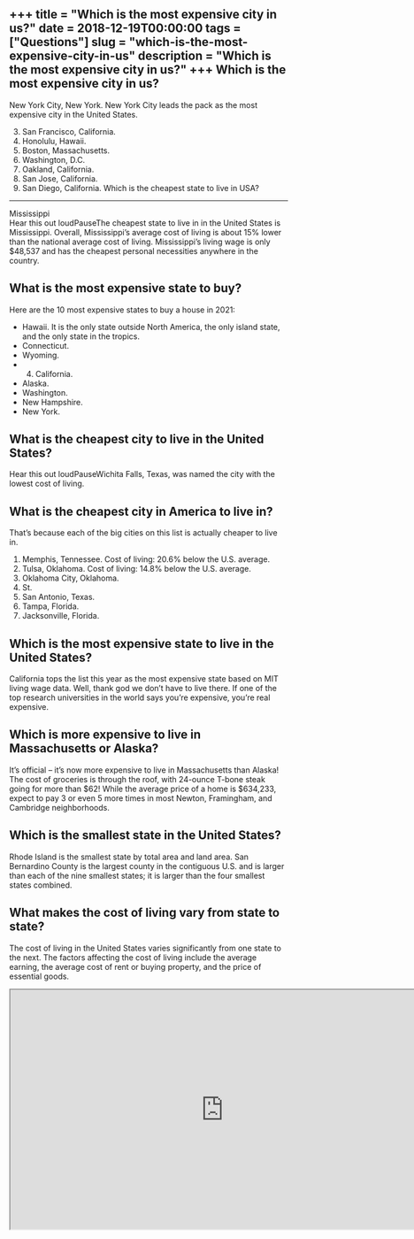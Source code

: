+++
title = "Which is the most expensive city in us?"
date = 2018-12-19T00:00:00
tags = ["Questions"]
slug = "which-is-the-most-expensive-city-in-us"
description = "Which is the most expensive city in us?"
+++
Which is the most expensive city in us?
---------------------------------------

New York City, New York. New York City leads the pack as the most expensive city in the United States.

3. San Francisco, California.
4. Honolulu, Hawaii.
5. Boston, Massachusetts.
6. Washington, D.C.
7. Oakland, California.
8. San Jose, California.
9. San Diego, California.
Which is the cheapest state to live in USA?
-------------------------------------------

Mississippi  
Hear this out loudPauseThe cheapest state to live in in the United States is Mississippi. Overall, Mississippi’s average cost of living is about 15% lower than the national average cost of living. Mississippi’s living wage is only $48,537 and has the cheapest personal necessities anywhere in the country.

What is the most expensive state to buy?
----------------------------------------

Here are the 10 most expensive states to buy a house in 2021:

- Hawaii. It is the only state outside North America, the only island state, and the only state in the tropics.
- Connecticut.
- Wyoming.
- 4. California.
- Alaska.
- Washington.
- New Hampshire.
- New York.

What is the cheapest city to live in the United States?
-------------------------------------------------------

Hear this out loudPauseWichita Falls, Texas, was named the city with the lowest cost of living.

What is the cheapest city in America to live in?
------------------------------------------------

That’s because each of the big cities on this list is actually cheaper to live in.

1. Memphis, Tennessee. Cost of living: 20.6% below the U.S. average.
2. Tulsa, Oklahoma. Cost of living: 14.8% below the U.S. average.
3. Oklahoma City, Oklahoma.
4. St.
5. San Antonio, Texas.
6. Tampa, Florida.
7. Jacksonville, Florida.

Which is the most expensive state to live in the United States?
---------------------------------------------------------------

California tops the list this year as the most expensive state based on MIT living wage data. Well, thank god we don’t have to live there. If one of the top research universities in the world says you’re expensive, you’re real expensive.

Which is more expensive to live in Massachusetts or Alaska?
-----------------------------------------------------------

It’s official – it’s now more expensive to live in Massachusetts than Alaska! The cost of groceries is through the roof, with 24-ounce T-bone steak going for more than $62! While the average price of a home is $634,233, expect to pay 3 or even 5 more times in most Newton, Framingham, and Cambridge neighborhoods.

Which is the smallest state in the United States?
-------------------------------------------------

Rhode Island is the smallest state by total area and land area. San Bernardino County is the largest county in the contiguous U.S. and is larger than each of the nine smallest states; it is larger than the four smallest states combined.

What makes the cost of living vary from state to state?
-------------------------------------------------------

The cost of living in the United States varies significantly from one state to the next. The factors affecting the cost of living include the average earning, the average cost of rent or buying property, and the price of essential goods.

<iframe allow="accelerometer; autoplay; clipboard-write; encrypted-media; gyroscope; picture-in-picture" allowfullscreen="" class="__youtube_prefs__  epyt-is-override  no-lazyload" data-no-lazy="1" data-origheight="433" data-origwidth="770" data-skipgform_ajax_framebjll="" height="433" id="_ytid_69589" loading="lazy" src="https://www.youtube.com/embed/11EiZg_3lcw?enablejsapi=1&autoplay=0&cc_load_policy=0&cc_lang_pref=&iv_load_policy=1&loop=0&modestbranding=0&rel=1&fs=1&playsinline=0&autohide=2&theme=dark&color=red&controls=1&" title="YouTube player" width="770"></iframe>